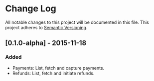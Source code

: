 # Change Log
All notable changes to this project will be documented in this file. This project adheres to [Semantic Versioning](http://semver.org/).

## [0.1.0-alpha] - 2015-11-18
### Added
- Payments: List, fetch and capture payments.
- Refunds: List, fetch and initiate refunds.
